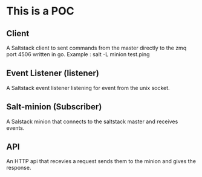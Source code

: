 # This is a POC 
## Client
A Saltstack client to sent commands from the master directly to the zmq port 4506 written in go.
Example : salt -L minion test.ping

## Event Listener (listener)
A Saltstack event listener listening for event from the unix socket.

## Salt-minion (Subscriber)
A Salstack minion that connects to the saltstack master and receives events.

## API
An HTTP api that recevies a request sends them to the minion and gives the response. 
